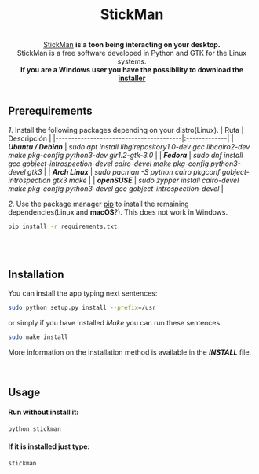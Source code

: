 <div align="center">
  <h1>StickMan</h1>
</div>

<br>
<div align="center">
  <a href="https://andy-thor.github.io/StickMan">StickMan</a>
  <strong> is a toon being interacting on your desktop.</strong>
</div>

<div align="center">
  StickMan is a free software developed in Python and GTK for the Linux systems.
</div>

<div align="center">
  <strong>If you are a Windows user you have the possibility to download the <a href="https://github.com/Andy-thor/StickMan/releases/download/v0.3.1/stickman-0.3.1.exe">installer</a></strong> 
</div>

<br>

## Prerequirements
*1*. Install the following packages depending on your distro(Linux).
| Ruta                                   | Descripción  |
|----------------------------------------|:-------------|
| ___Ubuntu / Debian___ | _sudo apt install libgirepository1.0-dev gcc libcairo2-dev make pkg-config python3-dev gir1.2-gtk-3.0_ |
| ___Fedora___ | _sudo dnf install gcc gobject-introspection-devel cairo-devel make pkg-config python3-devel gtk3_ |
| ___Arch Linux___ | _sudo pacman -S python cairo pkgconf gobject-introspection gtk3 make_ |
| ___openSUSE___ | _sudo zypper install cairo-devel make pkg-config python3-devel gcc gobject-introspection-devel_ |

*2*. Use the package manager [pip] to install the remaining dependencies(Linux and __macOS__?). This does not work in Windows.
```bash
pip install -r requirements.txt
```
<br><br>
## Installation

You can install the app typing next sentences:

```bash
sudo python setup.py install --prefix=/usr
```
or simply if you have installed _Make_ you can run these sentences:
```bash
sudo make install
```
More information on the installation method is available in the __*INSTALL*__ file.

<br>

## Usage

#### Run without install it:
```bash
python stickman
```
#### If it is installed just type:
```bash
stickman
```

[pip]: https://pip.pypa.io/en/stable/
[installer]: https://github.com/Andy-thor/StickMan/releases/download/v0.3.1/stickman-0.3.1.exe
